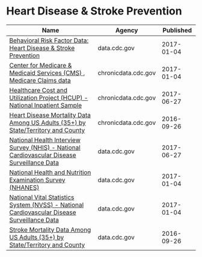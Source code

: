 # Heart Disease & Stroke Prevention

Name | Agency | Published
---- | ---- | ---------
[Behavioral Risk Factor Data: Heart Disease & Stroke Prevention](../socrata/4ny5-qn3w.md) | data.cdc.gov | 2017-01-04
[Center for Medicare & Medicaid Services (CMS) , Medicare Claims data](../socrata/iw6q-r3ja.md) | chronicdata.cdc.gov | 2017-01-04
[Healthcare Cost and Utilization Project (HCUP) - National Inpatient Sample](../socrata/ntny-77fx.md) | chronicdata.cdc.gov | 2017-06-27
[Heart Disease Mortality Data Among US Adults (35+) by State/Territory and County](../socrata/r35g-znws.md) | chronicdata.cdc.gov | 2016-09-26
[National Health Interview Survey (NHIS) - National Cardiovascular Disease Surveillance Data](../socrata/fwns-azgu.md) | data.cdc.gov | 2017-06-27
[National Health and Nutrition Examination Survey (NHANES)](../socrata/5svk-8bnq.md) | data.cdc.gov | 2017-01-04
[National Vital Statistics System (NVSS) - National Cardiovascular Disease Surveillance Data](../socrata/kztq-p2jf.md) | data.cdc.gov | 2017-01-04
[Stroke Mortality Data Among US Adults (35+) by State/Territory and County](../socrata/dhsy-4sea.md) | data.cdc.gov | 2016-09-26

